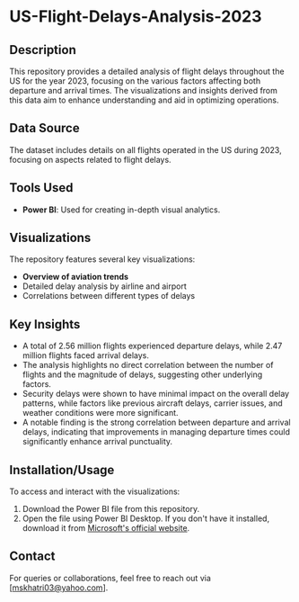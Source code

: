 # US-Flight-Delays-Analysis-2023

## Description
This repository provides a detailed analysis of flight delays throughout the US for the year 2023, focusing on the various factors affecting both departure and arrival times. The visualizations and insights derived from this data aim to enhance understanding and aid in optimizing operations.

## Data Source
The dataset includes details on all flights operated in the US during 2023, focusing on aspects related to flight delays.

## Tools Used
- **Power BI**: Used for creating in-depth visual analytics.

## Visualizations
The repository features several key visualizations:
- **Overview of aviation trends**
- Detailed delay analysis by airline and airport
- Correlations between different types of delays

## Key Insights
- A total of 2.56 million flights experienced departure delays, while 2.47 million flights faced arrival delays.
- The analysis highlights no direct correlation between the number of flights and the magnitude of delays, suggesting other underlying factors.
- Security delays were shown to have minimal impact on the overall delay patterns, while factors like previous aircraft delays, carrier issues, and weather conditions were more significant.
- A notable finding is the strong correlation between departure and arrival delays, indicating that improvements in managing departure times could significantly enhance arrival punctuality.

## Installation/Usage
To access and interact with the visualizations:
1. Download the Power BI file from this repository.
2. Open the file using Power BI Desktop. If you don't have it installed, download it from [Microsoft's official website](https://powerbi.microsoft.com/en-us/downloads/).

## Contact
For queries or collaborations, feel free to reach out via [mskhatri03@yahoo.com].
